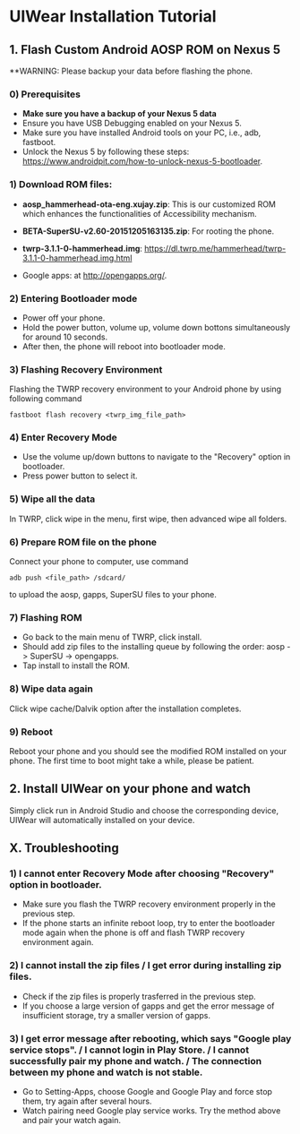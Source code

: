# UIWear Installation Tutorial

## 1. Flash Custom Android AOSP ROM on Nexus 5

**WARNING: Please backup your data before flashing the phone.

### 0) Prerequisites
* **Make sure you have a backup of your Nexus 5 data**
* Ensure you have USB Debugging enabled on your Nexus 5.
* Make sure you have installed Android tools on your PC, i.e., adb, fastboot.
* Unlock the Nexus 5 by following these steps: https://www.androidpit.com/how-to-unlock-nexus-5-bootloader.

### 1) Download ROM files: 

*  **aosp_hammerhead-ota-eng.xujay.zip**: This is our customized ROM which enhances the functionalities of Accessibility mechanism.

*  **BETA-SuperSU-v2.60-20151205163135.zip**: For rooting the phone.

*  **twrp-3.1.1-0-hammerhead.img**: https://dl.twrp.me/hammerhead/twrp-3.1.1-0-hammerhead.img.html

*  Google apps: at http://opengapps.org/. 

### 2) Entering Bootloader mode
* Power off your phone.
* Hold the power button, volume up, volume down bottons simultaneously for around 10 seconds.
* After then, the phone will reboot into bootloader mode.

### 3) Flashing Recovery Environment

Flashing the TWRP recovery environment to your Android phone by using following command
```
fastboot flash recovery <twrp_img_file_path>
```
### 4) Enter Recovery Mode
* Use the volume up/down buttons to navigate to the "Recovery" option in bootloader. 
* Press power button to select it.

### 5) Wipe all the data
In TWRP, click wipe in the menu, first wipe, then advanced wipe all folders. 

### 6) Prepare ROM file on the phone
Connect your phone to computer, use command
```
adb push <file_path> /sdcard/
```
to upload the aosp, gapps, SuperSU files to your phone.

### 7) Flashing ROM
* Go back to the main menu of TWRP, click install.
* Should add zip files to the installing queue by following the order: aosp -> SuperSU -> opengapps. 
* Tap install to install the ROM.

### 8) Wipe data again
Click wipe cache/Dalvik option after the installation completes.

### 9) Reboot
Reboot your phone and you should see the modified ROM installed on your phone. The first time to boot might take a while, please be patient.

## 2. Install UIWear on your phone and watch

Simply click run in Android Studio and choose the corresponding device, UIWear will automatically installed on your device.

## X. Troubleshooting

### 1) I cannot enter Recovery Mode after choosing "Recovery" option in bootloader. 
* Make sure you flash the TWRP recovery environment properly in the previous step.
* If the phone starts an infinite reboot loop, try to enter the bootloader mode again when the phone is off and flash TWRP recovery environment again.

### 2) I cannot install the zip files / I get error during installing zip files.
* Check if the zip files is properly trasferred in the previous step.
* If you choose a large version of gapps and get the error message of insufficient storage, try a smaller version of gapps.

### 3) I get error message after rebooting, which says "Google play service stops". / I cannot login in Play Store. / I cannot successfully pair my phone and watch. / The connection between my phone and watch is not stable.
* Go to Setting-Apps, choose Google and Google Play and force stop them, try again after several hours.
* Watch pairing need Google play service works. Try the method above and pair your watch again.




